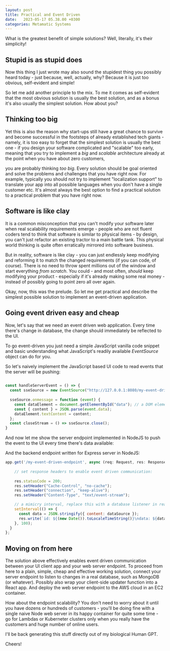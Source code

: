 ```yaml
---
layout: post
title: Practical and Event Driven
date:   2023-05-17 05.38.00 +0300
categories: Metamatic Systems
---
```


What is the greatest benefit of simple solutions? Well, literally, it's
their simplicity!

## Stupid is as stupid does

Now this thing I just wrote may also sound the stupidest thing you possibly heard today -
just because, well, actually, why? Because it is just too obvious, self-evident
and simple!

So let me add another principle to the mix. To me it comes as self-evident that the 
most obvious solution is usually the best solution, and as a bonus 
it's also usually the simplest solution. How about you?

## Thinking too big

Yet this is also the reason why start-ups still have a great chance
to survive and become successful in the footsteps of already established
tech giants - namely, it is too easy to forget that the simplest solution
is usually the best one - if you design your software complicated and "scalable"
too early, meaning that you try to implement a *big* and *scalable* architecture
already at the point when you have about zero customers,

you are probably thinking *too big*. Every solution should be goal oriented
and solve the problems and challenges that you have right now. For
example, typically you should not try to implement "localization support" to translate
your app into all possible languages when you don't have a single customer etc.
It's almost always the best option to find a practical solution to a practical
problem that you have right now.

## Software is like clay

It is a common misconception that you can't modify your software later 
when real scalability requirements emerge - people who are not fluent
coders tend to think that software is similar to physical items - 
by design, you can't just refactor an existing tractor to a main battle tank.
This physical world thinking is quite often erratically mirrored into software business.

But in reality, software is like clay - you can just endlessly keep modifying and reforming it
to match the changed requirements (if you can code, of course). There is no
need to throw spent millions out of the window and start everything *from scratch*.
You could - and most often, *should* keep modifying your product - especially if it's already
making some real money - instead of possibly going to point zero all over again.
 
Okay, now, this was the prelude. So let me get practical and describe the
simplest possible solution to implement an event-driven application.

## Going event driven easy and cheap

Now, let's say that we need an event driven web application. Every time there's 
change in database, the change should immediately be reflected to the UI.

To go event-driven you just need a simple JavaScript
vanilla code snippet and basic understanding what JavaScript's readily available
*EventSource* object can do for you.

So let's naively implement the JavaScript based UI code to read events that the server will be pushing:

```javascript
 
const handleServerEvent = () => {
  const sseSource = new EventSource("http://127.0.0.1:8080/my-event-driven-endpoint");
 
  sseSource.onmessage = function (event) {
	const dataElement = document.getElementById("data"); // a DOM element in the UI.
	const { content } = JSON.parse(event.data);
	dataElement.textContent = content;
  };
  const closeStream = () => sseSource.close(); 
}	 
```

And now let me show the server endpoint implemented in NodeJS to push the event
to the UI every time there's data available:

And the backend endpoint written for Express server in NodeJS: 

```javascript
app.get('/my-event-driven-endpoint', async (req: Request, res: Response) => { {
    
    // set response headers to enable event driven communication:
    
    res.statusCode = 200;
    res.setHeader("Cache-Control", "no-cache");
    res.setHeader("connection", "keep-alive");
    res.setHeader("Content-Type", "text/event-stream");

    // a mimicry interval, replace this with a database listener in real app:
    setInterval(() => {
      const data = JSON.stringify({ content: dataSource });
      res.write(`id: ${(new Date()).toLocaleTimeString()}\ndata: ${data}\n\n`);
    }, 100);
  } 
};
```

## Moving on from here

The solution above effectively enables event driven communication between your UI client app
and your web server endpoint. To proceed from here to a plain, simple, cheap and
effective working solution, connect your server endpoint to listen to changes in a real database,
such as MongoDB (or whatever). Possibly also wrap your client-side updater function
into a React app. And deploy the web server endpoint to the AWS cloud in an EC2 container.

How about the endpoint scalability? You don't need to worry about it until you 
have dozens or hundreds of customers - you'll be doing fine with a single naive Node web server 
in its happy container for quite some time - go for Lambdas or Kuberneter clusters
only when you really have the customers and huge number of online users.

I'll be back generating this stuff directly out of my biological Human GPT.

Cheers!



